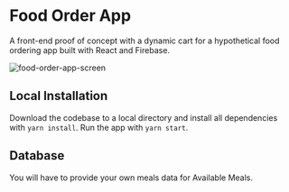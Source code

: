 <h1>Food Order App</h1>
<p>A front-end proof of concept with a dynamic cart for a hypothetical food ordering app built with React and Firebase.</p>

![food-order-app-screen](https://user-images.githubusercontent.com/13951154/186251878-1d2dbc8a-8a10-4bbd-9435-b4cc14caff9e.png)

<h2>Local Installation</h2>
<p>Download the codebase to a local directory and install all dependencies with <code>yarn install</code>. Run the app with <code>yarn start</code>.</p>

<h2>Database</h2>
<p>You will have to provide your own meals data for Available Meals.</p>
